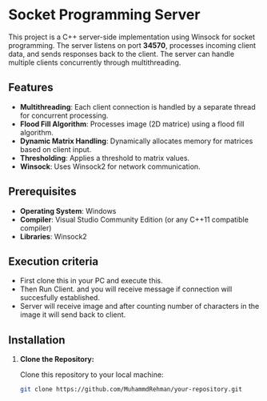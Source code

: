 # Socket Programming Server

This project is a C++ server-side implementation using Winsock for socket programming. The server listens on port **34570**, processes incoming client data, and sends responses back to the client. The server can handle multiple clients concurrently through multithreading.

## Features

- **Multithreading**: Each client connection is handled by a separate thread for concurrent processing.
- **Flood Fill Algorithm**: Processes image (2D matrice) using a flood fill algorithm.
- **Dynamic Matrix Handling**: Dynamically allocates memory for matrices based on client input.
- **Thresholding**: Applies a threshold to matrix values.
- **Winsock**: Uses Winsock2 for network communication.

## Prerequisites

- **Operating System**: Windows
- **Compiler**: Visual Studio Community Edition (or any C++11 compatible compiler)
- **Libraries**: Winsock2

## Execution criteria
- First clone this in your PC and execute this.
- Then Run Client. and you will receive message if connection will succesfully established.
- Server will receive image and after counting number of characters in the image it will send back to client.



## Installation

1. **Clone the Repository:**

   Clone this repository to your local machine:

   ```bash
   git clone https://github.com/MuhammdRehman/your-repository.git

